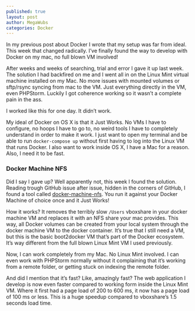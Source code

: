 ```yaml
---
published: true
layout: post
author: MegaWubs
categories: Docker
---
```


In my previous post about Docker I wrote that my setup was far from ideal. This week that changed radically. I’ve finally found the way to develop with Docker on my mac, no full blown VM involved!

After weeks and weeks of searching, trial and error I gave it up last week. The solution I had backfired on me and I went all in on the Linux Mint virtual machine installed on my Mac. No more issues with mounted volumes or sftp/rsync syncing from mac to the VM. Just everything directly in the VM, even PHPStorm. Luckily I got coherence working so it wasn’t a complete pain in the ass. 

I worked like this for one day. It didn’t work.

My ideal of Docker on OS X is that it Just Works. No VMs I have to configure, no hoops I have to go to, no weird tools I have to completely understand in order to make it work. I just want to open my terminal and be able to run `docker-compose up` without first having to log into the Linux VM that runs Docker. I also want to work inside OS X, I have a Mac for a reason. Also, I need it to be fast.

### Docker Machine NFS
Did I say I gave up? Well apparently not, this week I found the solution. Reading trough GitHub issue after issue, hidden in the corners of GitHub, I found a tool called [docker-machine-nfs](https://github.com/adlogix/docker-machine-nfs). You run it against your Docker Machine of choice once and it Just Works!

How it works? It removes the terribly slow `/Users` vboxshare in your docker machine VM and replaces it with an NFS share your mac provides. This way, all Docker volumes can be created from your local system through the docker machine VM to the docker container. It’s true that I still need a VM, but this is the basic boot2docker VM that’s part of the Docker ecosystem. It’s way different from the full blown Linux Mint VM I used previously. 

Now, I can work completely from my Mac. No Linux Mint involved. I can even work with PHPStorm normally without it complaining that it’s working from a remote folder, or getting stuck on indexing the remote folder. 

And did I mention that it’s fast? Like, amazingly fast? The web application I develop is now even faster compared to working form inside the Linux Mint VM. Where it first had a page load of 200 to 600 ms, it now has a page load of 100 ms or less. This is a huge speedup compared to vboxshare’s 1.5 seconds load time.

